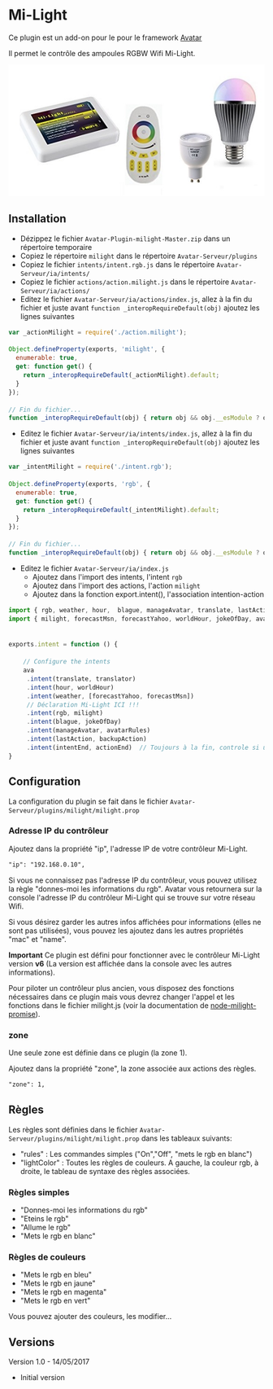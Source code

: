 Mi-Light
========

Ce plugin est un add-on pour le pour le framework [Avatar](https://github.com/Spikharpax/Avatar-Serveur)

Il permet le contrôle des ampoules RGBW Wifi Mi-Light.


![GitHub Logo](/logo/milight.jpg)


## Installation

- Dézippez le fichier `Avatar-Plugin-milight-Master.zip` dans un répertoire temporaire
- Copiez le répertoire `milight` dans le répertoire `Avatar-Serveur/plugins`
- Copiez le fichier `intents/intent.rgb.js` dans le répertoire `Avatar-Serveur/ia/intents/`
- Copiez le fichier `actions/action.milight.js` dans le répertoire `Avatar-Serveur/ia/actions/`
- Editez le fichier `Avatar-Serveur/ia/actions/index.js`, allez à la fin du fichier et juste avant `function _interopRequireDefault(obj)` ajoutez les lignes suivantes

```javascript
var _actionMilight = require('./action.milight');

Object.defineProperty(exports, 'milight', {
  enumerable: true,
  get: function get() {
    return _interopRequireDefault(_actionMilight).default;
  }
});

// Fin du fichier...
function _interopRequireDefault(obj) { return obj && obj.__esModule ? obj : { default: obj }; }
```

- Editez le fichier `Avatar-Serveur/ia/intents/index.js`, allez à la fin du fichier et juste avant `function _interopRequireDefault(obj)` ajoutez les lignes suivantes

```javascript
var _intentMilight = require('./intent.rgb');

Object.defineProperty(exports, 'rgb', {
  enumerable: true,
  get: function get() {
    return _interopRequireDefault(_intentMilight).default;
  }
});

// Fin du fichier...
function _interopRequireDefault(obj) { return obj && obj.__esModule ? obj : { default: obj }; }
```

- Editez le fichier `Avatar-Serveur/ia/index.js`
	- Ajoutez dans l'import des intents, l'intent `rgb`
	- Ajoutez dans l'import des actions, l'action `milight`
	- Ajoutez dans la fonction export.intent(), l'association intention-action

```javascript
import { rgb, weather, hour,  blague, manageAvatar, translate, lastAction, intentEnd} from './intents';
import { milight, forecastMsn, forecastYahoo, worldHour, jokeOfDay, avatarRules, translator, backupAction, actionEnd} from './actions';


exports.intent = function () {

	// Configure the intents
	ava
	 .intent(translate, translator)
	 .intent(hour, worldHour)
	 .intent(weather, [forecastYahoo, forecastMsn])
	 // Déclaration Mi-Light ICI !!!
	 .intent(rgb, milight)
	 .intent(blague, jokeOfDay)
	 .intent(manageAvatar, avatarRules)
	 .intent(lastAction, backupAction)
	 .intent(intentEnd, actionEnd)  // Toujours à la fin, controle si une règle est passée
}
```


## Configuration
La configuration du plugin se fait dans le fichier `Avatar-Serveur/plugins/milight/milight.prop`

### Adresse IP du contrôleur
Ajoutez dans la propriété "ip", l'adresse IP de votre contrôleur Mi-Light.

```xml
"ip": "192.168.0.10",
```	

Si vous ne connaissez pas l'adresse IP du contrôleur, vous pouvez utilisez la règle "donnes-moi les informations du rgb". Avatar vous retournera sur la console l'adresse IP du contrôleur Mi-Light qui se trouve sur votre réseau Wifi.

Si vous désirez garder les autres infos affichées pour informations (elles ne sont pas utilisées), vous pouvez les ajoutez dans les autres propriétés "mac" et "name".

**Important**
Ce plugin est défini pour fonctionner avec le contrôleur Mi-Light version **v6** (La version est affichée dans la console avec les autres informations).

Pour piloter un contrôleur plus ancien, vous disposez des fonctions nécessaires dans ce plugin mais vous devrez changer l'appel et les fonctions dans le fichier milight.js (voir la documentation de [node-milight-promise](https://github.com/mwittig/node-milight-promise)).


### zone

Une seule zone est définie dans ce plugin (la zone 1).

Ajoutez dans la propriété "zone", la zone associée aux actions des règles.

```xml
"zone": 1,
```	
	

## Règles	

Les règles sont définies dans le fichier `Avatar-Serveur/plugins/milight/milight.prop` dans les tableaux suivants:
- "rules" : Les commandes simples ("On","Off", "mets le rgb en blanc")
- "lightColor" : Toutes les règles de couleurs. A gauche, la couleur rgb, à droite, le tableau de syntaxe des règles associées.

### Règles simples
- "Donnes-moi les informations du rgb"	
- "Eteins le rgb"
- "Allume le rgb"
- "Mets le rgb en blanc"

### Règles de couleurs
- "Mets le rgb en bleu"
- "Mets le rgb en jaune"
- "Mets le rgb en magenta"	
- "Mets le rgb en vert"	

Vous pouvez ajouter des couleurs, les modifier...

	

## Versions

Version 1.0 - 14/05/2017
- Initial version